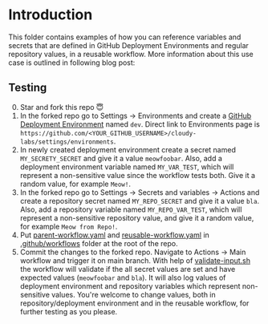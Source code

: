 # Introduction

This folder contains examples of how you can reference variables and secrets that are defined in GitHub Deployment Environments and regular repository values, in a reusable workflow.
More information about this use case is outlined in following blog post: []()

## Testing

0. Star and fork this repo 😇
1. In the forked repo go to Settings -> Environments and create a [GitHub Deployment Environment](https://docs.github.com/en/actions/how-tos/managing-workflow-runs-and-deployments/managing-deployments/managing-environments-for-deployment) named `dev`. Direct link to Environments page is `https://github.com/<YOUR_GITHUB_USERNAME>/cloudy-labs/settings/environments`.
2. In newly created deployment environment create a secret named `MY_SECRETY_SECRET` and give it a value `meowfoobar`. Also, add a deployment environment variable named `MY_VAR_TEST`, which will represent a non-sensitive value since the workflow tests both. Give it a random value, for example `Meow!`.
3. In the forked repo go to Settings -> Secrets and variables -> Actions and create a repository secret named `MY_REPO_SECRET` and give it a value `bla`. Also, add a repository variable named `MY_REPO_VAR_TEST`, which will represent a non-sensitive repository value, and give it a random value, for example `Meow from Repo!`.
4. Put [parent-workflow.yaml](./parent-workflow.yaml) and [reusable-workflow.yaml](./reusable-workflow.yaml) in [.github/workflows](../../.github/workflows/) folder at the root of the repo.
5. Commit the changes to the forked repo. Navigate to Actions -> Main workflow and trigger it on main branch. With help of [validate-input.sh](../../util-scripts/validate-input.sh) the workflow will validate if the all secret values are set and have expected values (`meowfoobar` and `bla`). It will also log values of deployment environment and repository variables which represent non-sensitive values. You're welcome to change values, both in repository/deployment environment and in the reusable workflow, for further testing as you please.